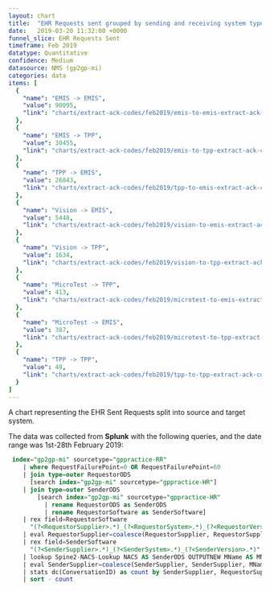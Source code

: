 ```yaml
---
layout: chart
title:  "EHR Requests sent grouped by sending and receiving system type"
date:   2019-03-20 11:32:00 +0000
funnel_slice: EHR Requests Sent
timeframe: Feb 2019
datatype: Quantitative
confidence: Medium
datasource: NMS (gp2gp-mi)
categories: data
items: [
  {
    "name": "EMIS -> EMIS",
    "value": 90095,
    "link": "charts/extract-ack-codes/feb2019/emis-to-emis-extract-ack-codes"
  },
  {
    "name": "EMIS -> TPP",
    "value": 30455,
    "link": "charts/extract-ack-codes/feb2019/emis-to-tpp-extract-ack-codes"
  },
  {
    "name": "TPP -> EMIS",
    "value": 26843,
    "link": "charts/extract-ack-codes/feb2019/tpp-to-emis-extract-ack-codes"
  },
  {
    "name": "Vision -> EMIS",
    "value": 5448,
    "link": "charts/extract-ack-codes/feb2019/vision-to-emis-extract-ack-codes"
  },
  {
    "name": "Vision -> TPP",
    "value": 1634,
    "link": "charts/extract-ack-codes/feb2019/vision-to-tpp-extract-ack-codes"
  },
  {
    "name": "MicroTest -> TPP",
    "value": 413,
    "link": "charts/extract-ack-codes/feb2019/microtest-to-emis-extract-ack-codes"
  },
  {
    "name": "MicroTest -> EMIS",
    "value": 387,
    "link": "charts/extract-ack-codes/feb2019/microtest-to-tpp-extract-ack-codes"
  },
  {
    "name": "TPP -> TPP",
    "value": 48,
    "link": "charts/extract-ack-codes/feb2019/tpp-to-tpp-extract-ack-codes"
  }
]
---
```

A chart representing the EHR Sent Requests split into source and target system.

The data was collected from **Splunk** with the following queries, and the date range was 1st-28th February 2019:

```sql
 index="gp2gp-mi" sourcetype="gppractice-RR"
    | where RequestFailurePoint=0 OR RequestFailurePoint=60 
    | join type=outer RequestorODS 
      [search index="gp2gp-mi" sourcetype="gppractice-HR"] 
    | join type=outer SenderODS 
        [search index="gp2gp-mi" sourcetype="gppractice-HR" 
          | rename RequestorODS as SenderODS 
          | rename RequestorSoftware as SenderSoftware]
    | rex field=RequestorSoftware 
      "(?<RequestorSupplier>.*)_(?<RequestorSystem>.*)_(?<RequestorVersion>.*)"
    | eval RequestorSupplier=coalesce(RequestorSupplier, RequestorSupplier, "unknown")
    | rex field=SenderSoftware 
      "(?<SenderSupplier>.*)_(?<SenderSystem>.*)_(?<SenderVersion>.*)"
    | lookup Spine2-NACS-Lookup NACS AS SenderODS OUTPUTNEW MName AS MName
    | eval SenderSupplier=coalesce(SenderSupplier, SenderSupplier, MName, MName, "unknown")
    | stats dc(ConversationID) as count by SenderSupplier, RequestorSupplier
    | sort - count
```
